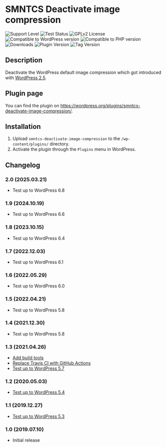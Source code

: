 # SMNTCS Deactivate image compression

![Support Level](https://img.shields.io/badge/support-active-green.svg)
![Test Status](https://github.com/nielslange/smntcs-deactivate-image-compression/actions/workflows/test.yml/badge.svg)
![GPLv2 License](https://img.shields.io/github/license/nielslange/smntcs-deactivate-image-compression.svg)
![Compatible to WordPress version](https://plugintests.com/plugins/smntcs-deactivate-image-compression/wp-badge.svg)
![Compatible to PHP version](https://plugintests.com/plugins/smntcs-deactivate-image-compression/php-badge.svg)
![Downloads](https://img.shields.io/wordpress/plugin/dt/smntcs-deactivate-image-compression.svg)
![Plugin Version](https://img.shields.io/wordpress/plugin/v/smntcs-deactivate-image-compression.svg)
![Tag Version](https://img.shields.io/github/tag/nielslange/smntcs-deactivate-image-compression.svg)

## Description

Deactivate the WordPress default image compression which got introduced with [WordPress 2.5](https://developer.wordpress.org/reference/hooks/jpeg_quality/).

## Plugin page

You can find the plugin on https://wordpress.org/plugins/smntcs-deactivate-image-compression/.

## Installation

1. Upload `smntcs-deactivate-image-compression` to the `/wp-content/plugins/` directory.
2. Activate the plugin through the `Plugins` menu in WordPress.

## Changelog

### 2.0 (2025.03.21)

-   Test up to WordPress 6.8

### 1.9 (2024.10.19)

-   Test up to WordPress 6.6

### 1.8 (2023.10.15)

-   Test up to WordPress 6.4

### 1.7 (2022.12.03)

-   Test up to WordPress 6.1

### 1.6 (2022.05.29)

-   Test up to WordPress 6.0

### 1.5 (2022.04.21)

-   Test up to WordPress 5.8

### 1.4 (2021.12.30)

-   Test up to WordPress 5.8

### 1.3 (2021.04.26)

-   [Add build tools](https://github.com/nielslange/smntcs-deactivate-image-compression/issues/23)
-   [Replace Travis CI with GitHub Actions](https://github.com/nielslange/smntcs-deactivate-image-compression/issues/25)
-   [Test up to WordPress 5.7](https://github.com/nielslange/smntcs-deactivate-image-compression/issues/22)

### 1.2 (2020.05.03)

-   [Test up to WordPress 5.4](https://github.com/nielslange/smntcs-deactivate-image-compression/issues/7)

### 1.1 (2019.12.27)

-   [Test up to WordPress 5.3](https://github.com/nielslange/smntcs-deactivate-image-compression/issues/4)

### 1.0 (2019.07.10)

-   Initial release
